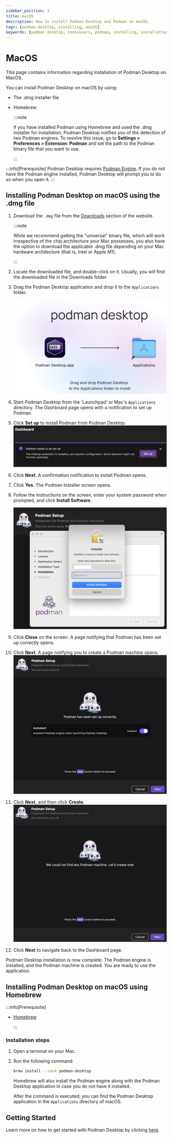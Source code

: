 ```yaml
---
sidebar_position: 3
title: macOS
description: How to install Podman Desktop and Podman on macOS.
tags: [podman-desktop, installing, macOS]
keywords: [podman desktop, containers, podman, installing, installation, macOS]
---
```


# MacOS

This page contains information regarding installation of Podman Desktop on MacOS.

You can install Podman Desktop on macOS by using:

- The .dmg installer file
- Homebrew

  :::note

  If you have installed Podman using Homebrew and used the .dmg installer for installation, Podman Desktop notifies you of the detection of two Podman engines. To resolve this issue, go to **Settings > Preferences > Extension: Podman** and set the path to the Podman binary file that you want to use.

  :::

:::info[Prerequisite]
Podman Desktop requires [Podman Engine](https://docs.podman.io/en/latest/index.html). If you do not have the Podman engine installed, Podman Desktop will prompt you to do so when you open it.
:::

## Installing Podman Desktop on macOS using the .dmg file

1. Download the `.dmg` file from the [Downloads](/downloads/macos) section of the website.

   :::note

   While we recommend getting the "universal" binary file, which will work irrespective of the chip architecture your Mac possesses, you also have the option to download the applicable .dmg file depending on your Mac hardware architecture (that is, Intel or Apple M1).

   :::

1. Locate the downloaded file, and double-click on it. Usually, you will find the downloaded file in the Downloads folder.

1. Drag the Podman Desktop application and drop it to the `Applications` folder.

   ![drag and drop the Podman Desktop application](img/click-and-drag.png)

1. Start Podman Desktop from the 'Launchpad' or Mac's `Applications` directory. The Dashboard page opens with a notification to set up Podman.

1. Click **Set up** to install Podman from Podman Desktop.
   ![set up button](img/podman-set-up-button.png)

1. Click **Next**. A confirmation notification to install Podman opens.
1. Click **Yes**. The Podman Installer screen opens.
1. Follow the instructions on the screen, enter your system password when prompted, and click **Install Software**.

   ![system password to install Podman](img/system-password.png)

1. Click **Close** on the screen. A page notifying that Podman has been set up correctly opens.
1. Click **Next**. A page notifying you to create a Podman machine opens.
   ![podman installed correctly notification](img/podman-installed-successfully.png)
1. Click **Next**, and then click **Create**.
   ![notification to create a podman machine](img/notification-to-create-podman-machine.png)
1. Click **Next** to navigate back to the Dashboard page.

Podman Desktop installation is now complete. The Podman engine is installed, and the Podman machine is created. You are ready to use the application.

## Installing Podman Desktop on macOS using Homebrew

:::info[Prerequisite]

- [Homebrew](https://brew.sh/)

  :::

### Installation steps

1. Open a terminal on your Mac.
2. Run the following command:

   ```sh
   brew install --cask podman-desktop
   ```

   Homebrew will also install the Podman engine along with the Podman Desktop application in case you do not have it installed.

   After the command is executed, you can find the Podman Desktop application in the `Applications` directory of macOS.

## Getting Started

Learn more on how to get started with Podman Desktop by clicking [here](/docs/containers).
